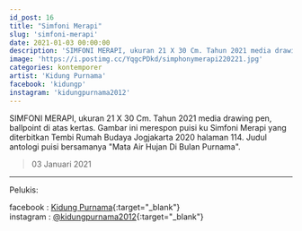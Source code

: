```yaml
---
id_post: 16
title: "Simfoni Merapi"
slug: 'simfoni-merapi'
date: 2021-01-03 00:00:00
description: 'SIMFONI MERAPI, ukuran 21 X 30 Cm. Tahun 2021 media drawing pen, ballpoint di atas kertas. Gambar ini merespon puisi ku Simfoni Merapi yang diterbitkan Tembi Rumah Budaya Jogjakarta 2020 halaman 114. Judul antologi puisi bersamanya  "Mata Air Hujan Di Bulan Purnama"'
image: 'https://i.postimg.cc/YqgcPDkd/simphonymerapi220221.jpg'
categories: kontemporer
artist: 'Kidung Purnama'
facebook: 'kidungp'
instagram: 'kidungpurnama2012'
---
```


SIMFONI MERAPI, ukuran 21 X 30 Cm. Tahun 2021 media drawing pen, ballpoint di atas kertas. Gambar ini merespon puisi ku Simfoni Merapi yang diterbitkan Tembi Rumah Budaya Jogjakarta 2020 halaman 114. Judul antologi puisi bersamanya  "Mata Air Hujan Di Bulan Purnama".

>03 Januari 2021

<hr>

Pelukis:

facebook : [Kidung Purnama](https://www.facebook.com/kidungp){:target="_blank"}  
instagram : [@kidungpurnama2012](https://www.instagram.com/kidungpurnama2012/){:target="_blank"}